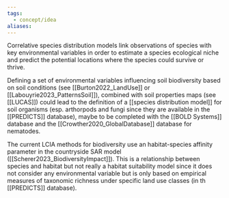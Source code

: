 ```yaml
---
tags:
  - concept/idea
aliases:
---
```

Correlative species distribution models link observations of species with key environmental variables in order to estimate a species ecological niche and predict the potential locations where the species could survive or thrive.

Defining a set of environmental variables influencing soil biodiversity based on soil conditions (see [[Burton2022_LandUse]] or [[Labouyrie2023_PatternsSoil]]), combined with soil properties maps (see [[LUCAS]]) could lead to the definition of a [[species distribution model]] for soil organisms (esp. arthorpods and fungi since they are available in the [[PREDICTS]] database), maybe to be completed with the [[BOLD Systems]] database and the [[Crowther2020_GlobalDatabase]] database for nematodes.

The current LCIA methods for biodiversity use an habitat-species affinity parameter in the countryside SAR model ([[Scherer2023_BiodiversityImpact]]). This is a relationship between species and habitat but not really a habitat suitability model since it does not consider any environmental variable but is only based on empirical measures of taxonomic richness under specific land use classes (in th [[PREDICTS]] database).